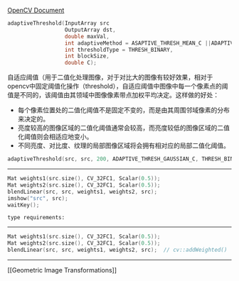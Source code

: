 [OpenCV Document](https://docs.opencv.org/4.8.0/d7/d1b/group__imgproc__misc.html)


```cpp
adaptiveThreshold(InputArray src
				  OutputArray dst,
				  double maxVal, 
				  int adaptiveMethod = ASAPTIVE_THRESH_MEAN_C ||ADAPTIVE_THRESH_GAUSSIAN_C,
				  int thresholdType = THRESH_BINARY,
				  int blockSize, 
				  double C);
```

自适应阈值（用于二值化处理图像，对于对比大的图像有较好效果，相对于opencv中固定阈值化操作（threshold），自适应阈值中图像中每一个像素点的阈值是不同的，该阈值由其领域中图像像素带点加权平均决定。这样做的好处：

- 每个像素位置处的二值化阈值不是固定不变的，而是由其周围邻域像素的分布来决定的。
- 亮度较高的图像区域的二值化阈值通常会较高，而亮度较低的图像区域的二值化阈值则会相适应地变小。
- 不同亮度、对比度、纹理的局部图像区域将会拥有相对应的局部二值化阈值。
```cpp
adaptiveThreshold(src, src, 200, ADAPTIVE_THRESH_GAUSSIAN_C, THRESH_BINARY, 3, 0);
```
---

```cpp
Mat weights1(src.size(), CV_32FC1, Scalar(0.5));
Mat weights2(src.size(), CV_32FC1, Scalar(0.5));
blendLinear(src, src, weights1, weights2, src);
imshow("src", src);
waitKey();
```
	type requirements:

---



```cpp
Mat weights1(src.size(), CV_32FC1, Scalar(0.5));
Mat weights2(src.size(), CV_32FC1, Scalar(0.5));
blendLinear(src, src, weights1, weights2, src);  // cv::addWeighted()
```

---

[[Geometric Image Transformations]]

